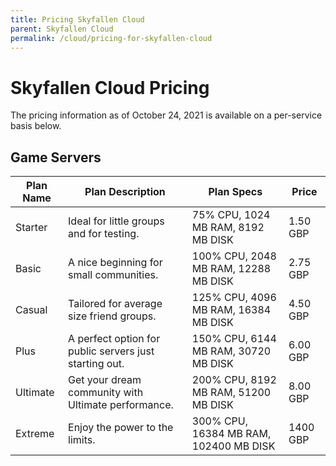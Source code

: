 ```yaml
---
title: Pricing Skyfallen Cloud
parent: Skyfallen Cloud
permalink: /cloud/pricing-for-skyfallen-cloud
---
```


# Skyfallen Cloud Pricing

The pricing information as of October 24, 2021 is available on a per-service basis below.

## Game Servers

|Plan Name|Plan Description|Plan Specs|Price|
|---------|----------------|----------|-----|
|Starter|Ideal for little groups and for testing.|75% CPU, 1024 MB RAM, 8192 MB DISK|1.50 GBP|
|Basic|A nice beginning for small communities.|100% CPU, 2048 MB RAM, 12288 MB DISK|2.75 GBP|
|Casual|Tailored for average size friend groups.|125% CPU, 4096 MB RAM, 16384 MB DISK|4.50 GBP|
|Plus|A perfect option for public servers just starting out.|150% CPU, 6144 MB RAM, 30720 MB DISK|6.00 GBP|
|Ultimate|Get your dream community with Ultimate performance.|200% CPU, 8192 MB RAM, 51200 MB DISK|8.00 GBP|
|Extreme|Enjoy the power to the limits.|300% CPU, 16384 MB RAM, 102400 MB DISK|1400 GBP|



